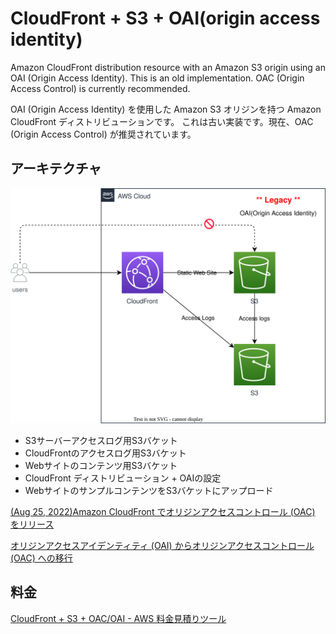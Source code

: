 # CloudFront + S3 + OAI(origin access identity)

Amazon CloudFront distribution resource with an Amazon S3 origin using an OAI (Origin Access Identity).
This is an old implementation. OAC (Origin Access Control) is currently recommended.

OAI (Origin Access Identity) を使用した Amazon S3 オリジンを持つ Amazon CloudFront ディストリビューションです。
これは古い実装です。現在、OAC (Origin Access Control) が推奨されています。

## アーキテクチャ

![overview](overview.drawio.svg)

- S3サーバーアクセスログ用S3バケット
- CloudFrontのアクセスログ用S3バケット
- Webサイトのコンテンツ用S3バケット
- CloudFront ディストリビューション + OAIの設定
- WebサイトのサンプルコンテンツをS3バケットにアップロード

[(Aug 25, 2022)Amazon CloudFront でオリジンアクセスコントロール (OAC) をリリース](https://aws.amazon.com/jp/about-aws/whats-new/2022/08/amazon-cloudfront-origin-access-control/)

[オリジンアクセスアイデンティティ (OAI) からオリジンアクセスコントロール (OAC) への移行](https://docs.aws.amazon.com/ja_jp/AmazonCloudFront/latest/DeveloperGuide/private-content-restricting-access-to-s3.html#migrate-from-oai-to-oac)

## 料金

[CloudFront + S3 + OAC/OAI - AWS 料金見積りツール](https://calculator.aws/#/estimate?id=41511c073eec10d71c045acf78da8160d5e5f8ca)